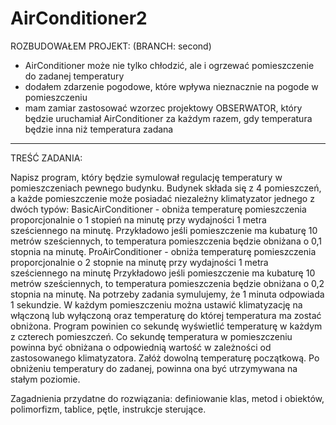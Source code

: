 # AirConditioner2 

ROZBUDOWAŁEM PROJEKT: (BRANCH: second)

- AirConditioner może nie tylko chłodzić, ale i ogrzewać pomieszczenie do zadanej temperatury 
- dodałem zdarzenie pogodowe, które wpływa nieznacznie na pogode w pomieszczeniu
- mam zamiar zastosować wzorzec projektowy OBSERWATOR, który będzie uruchamiał AirConditioner za każdym razem, 
  gdy temperatura będzie inna niż temperatura zadana

---------------------------------------------------------------------------------------------
TREŚĆ ZADANIA: 

Napisz program, który będzie symulował regulację temperatury w pomieszczeniach pewnego budynku.
Budynek składa się z 4 pomieszczeń, a każde pomieszczenie może posiadać niezależny klimatyzator jednego z dwóch typów:
BasicAirConditioner - obniża temperaturę pomieszczenia proporcjonalnie o 1 stopień na minutę przy wydajności 1 metra sześciennego na minutę. 
Przykładowo jeśli pomieszczenie ma kubaturę 10 metrów sześciennych, to temperatura pomieszczenia będzie obniżana o 0,1 stopnia na minutę. 
ProAirConditioner - obniża temperaturę pomieszczenia proporcjonalnie o 2 stopnie na minutę przy wydajności 1 metra sześciennego na minutę
Przykładowo jeśli pomieszczenie ma kubaturę 10 metrów sześciennych, to temperatura pomieszczenia będzie obniżana o 0,2 stopnia na minutę. 
Na potrzeby zadania symulujemy, że 1 minuta odpowiada 1 sekundzie.
W każdym pomieszczeniu można ustawić klimatyzację na włączoną lub wyłączoną oraz temperaturę do której temperatura ma zostać obniżona.
Program powinien co sekundę wyświetlić temperaturę w każdym z czterech pomieszczeń. Co sekundę temperatura w pomieszczeniu powinna być obniżana o odpowiednią wartość w zależności od zastosowanego klimatyzatora. Załóż dowolną temperaturę początkową. Po obniżeniu temperatury do zadanej, powinna ona być utrzymywana na stałym poziomie.

Zagadnienia przydatne do rozwiązania: definiowanie klas, metod i obiektów, polimorfizm, tablice, pętle, instrukcje sterujące.
